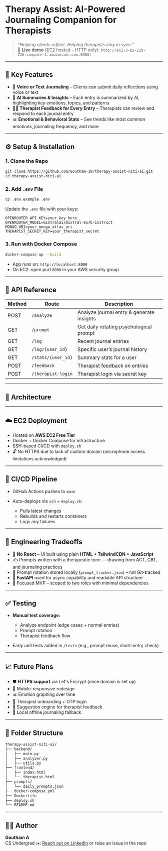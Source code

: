 
# Therapy Assist: AI-Powered Journaling Companion for Therapists  
> *“Helping clients reflect. Helping therapists stay in sync.”*  
🔗 **Live demo** (EC2 hosted – HTTP only): `http://ec2-3-82-229-226.compute-1.amazonaws.com:8000/`

---

## 🚀 Key Features

- 📝 **Voice or Text Journaling** – Clients can submit daily reflections using voice or text
- 🤖 **AI Summaries & Insights** – Each entry is summarized by AI, highlighting key emotions, topics, and patterns
- 🧑‍⚕️ **Therapist Feedback for Every Entry** – Therapists can review and respond to each journal entry
- 📊 **Emotional & Behavioral Stats** – See trends like most common emotions, journaling frequency, and more

---

## ⚙️ Setup & Installation

### 1. Clone the Repo  
```bash
git clone https://github.com/Goutham-10/therapy-assist-niti-ai.git
cd therapy-assist-niti-ai
```

### 2. Add `.env` File

```bash
cp .env.example .env
```

Update the `.env` file with your keys:

```
OPENROUTER_API_KEY=your_key_here
OPENROUTER_MODEL=mistralai/mixtral-8x7b-instruct
MONGO_URI=your_mongo_atlas_uri
THERAPIST_SECRET_KEY=your_therapist_secret
```

### 3. Run with Docker Compose

```bash
docker-compose up --build
```

* App runs on: `http://localhost:8000`
* On EC2: open port `8000` in your AWS security group

---

## 📡 API Reference

| Method | Route              | Description                               |
| ------ | ------------------ | ----------------------------------------- |
| POST   | `/analyze`         | Analyze journal entry & generate insights |
| GET    | `/prompt`          | Get daily rotating psychological prompt   |
| GET    | `/log`             | Recent journal entries                    |
| GET    | `/log/{user_id}`   | Specific user’s journal history           |
| GET    | `/stats/{user_id}` | Summary stats for a user                  |
| POST   | `/feedback`        | Therapist feedback on entries             |
| POST   | `/therapist-login` | Therapist login via secret key            |

---

## 🧠 Architecture

<!-- intentionally left blank per user request -->

---

## ☁️ EC2 Deployment

* Hosted on **AWS EC2 Free Tier**
* Docker + Docker Compose for infrastructure
* SSH-based CI/CD with `deploy.sh`
* 🔓 No HTTPS due to lack of custom domain (microphone access limitations acknowledged)

---

## 🔁 CI/CD Pipeline

* GitHub Actions pushes to `main`
* Auto-deploys via `ssh` + `deploy.sh`:

  * Pulls latest changes
  * Rebuilds and restarts containers
  * Logs any failures

---

## 📐 Engineering Tradeoffs

* 🧪 **No React** – UI built using plain **HTML + TailwindCDN + JavaScript**
* ✍️ Prompts written with a therapeutic tone — drawing from ACT, CBT, and journaling practices
* 🧠 Prompt rotation stored locally (`prompt_tracker.json`) – not Git-tracked
* 🧩 **FastAPI** used for async capability and readable API structure
* 🎯 Focused MVP – scoped to two roles with minimal dependencies

---

## ✅ Testing

* **Manual test coverage:**

  * Analyze endpoint (edge cases + normal entries)
  * Prompt rotation
  * Therapist feedback flow
* Early unit tests added in `/tests` (e.g., prompt reuse, short-entry check)

---

## 📈 Future Plans

* 🛡️ **HTTPS support** via Let's Encrypt (once domain is set up)
* 📱 Mobile-responsive redesign
* 📊 Emotion graphing over time
* 👥 Therapist onboarding + OTP login
* 🧠 Suggestion engine for therapist feedback
* 📴 Local offline journaling fallback

---

## 📂 Folder Structure

```bash
therapy-assist-niti-ai/
├── backend/
│   ├── main.py
│   ├── analyzer.py
│   ├── utils.py
├── frontend/
│   ├── index.html
│   └── therapist.html
├── prompts/
│   └── daily_prompts.json
├── docker-compose.yml
├── Dockerfile
├── deploy.sh
└── README.md
```

---

## 👨‍💻 Author

**Goutham A**  
CS Undergrad 
✉️ [Reach out on LinkedIn](https://www.linkedin.com/in/goutham-a-144774246/) or raise an issue in the repo
